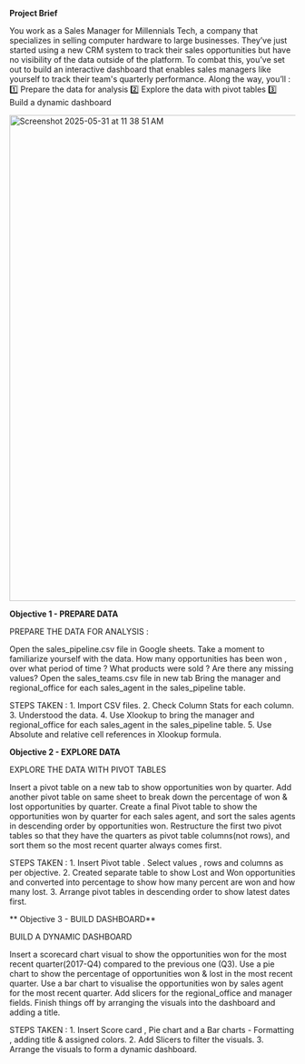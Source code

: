 **Project Brief**

You work as a Sales Manager for Millennials Tech, a company that specializes in selling computer hardware to large businesses. They’ve just started using a new CRM system to track their sales opportunities but have no visibility of the data outside of the platform. To combat this, you’ve set out to build an interactive dashboard that enables sales managers like yourself to track their team's quarterly performance. 
Along the way, you’ll :
1️⃣ Prepare the data for analysis 
2️⃣ Explore the data with pivot tables
3️⃣ Build a dynamic dashboard 

<img width="855" alt="Screenshot 2025-05-31 at 11 38 51 AM" src="https://github.com/user-attachments/assets/ee6e9484-e580-4252-a6fe-638f3ca6fedf" />


**Objective 1 - PREPARE DATA**

PREPARE THE DATA FOR ANALYSIS :

Open the sales_pipeline.csv file in Google sheets.
Take a moment to familiarize yourself with the data. How many opportunities has been won , over what period of time ? What products were sold ? Are there any missing values?
Open the sales_teams.csv file in new tab
Bring the manager and regional_office for each sales_agent in the sales_pipeline table.

STEPS TAKEN :
	1. Import CSV files.
	2. Check Column Stats for each column.
	3. Understood the data.
	4. Use Xlookup to bring the manager and regional_office for each sales_agent in the sales_pipeline table.
	5. Use Absolute and relative cell references in Xlookup formula.


**Objective 2 - EXPLORE DATA**

EXPLORE THE DATA WITH PIVOT TABLES

Insert a pivot table on a new tab to show opportunities won by quarter.
Add another pivot table on same sheet to break down the percentage of won & lost opportunities by quarter.
Create  a final Pivot table to show the opportunities won by quarter for each sales agent, and sort  the sales agents in descending order by opportunities won.
Restructure the first two pivot tables so that they have the quarters as pivot table columns(not rows), and sort them so the most recent quarter always comes first.

STEPS TAKEN :
	1. Insert Pivot table . Select values , rows and columns as per objective.
	2. Created separate table to show Lost and Won opportunities and converted into percentage to show how many percent are won and how many lost.
	3. Arrange pivot tables in descending order to show latest dates first.


** Objective 3 - BUILD DASHBOARD**

BUILD A DYNAMIC DASHBOARD

Insert a scorecard chart visual to show the opportunities won for the most recent quarter(2017-Q4) compared to the previous one (Q3).
Use a pie chart to show the percentage of opportunities won  & lost in the most recent quarter.
Use a bar chart to visualise the opportunities won by sales agent for the most recent quarter.
Add slicers for the regional_office and manager fields.
Finish things off by arranging the visuals into the dashboard and adding a title.

STEPS TAKEN :
	1. Insert Score card , Pie chart and a Bar charts -  Formatting , adding title & assigned colors.
	2. Add Slicers to filter the visuals.
	3. Arrange the visuals to form a dynamic dashboard.



